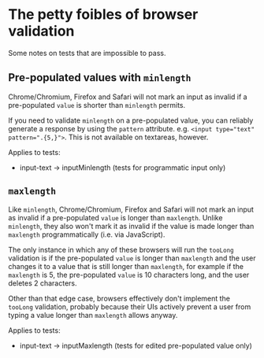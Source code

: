 # The petty foibles of browser validation

Some notes on tests that are impossible to pass.

## Pre-populated values with `minlength`

Chrome/Chromium, Firefox and Safari will not mark an input as invalid if a pre-populated `value` is shorter than `minlength` permits.

If you need to validate `minlength` on a pre-populated value, you can reliably generate a response by using the `pattern` attribute. e.g. `<input type="text" pattern=".{5,}">`. This is not available on textareas, however.

Applies to tests:

- input-text -> inputMinlength (tests for programmatic input only)

## `maxlength`

Like `minlength`, Chrome/Chromium, Firefox and Safari will not mark an input as invalid if a pre-populated `value` is longer than `maxlength`. Unlike `minlength`, they also won't mark it as invalid if the value is made longer than `maxlength` programmatically (i.e. via JavaScript).

The only instance in which any of these browsers will run the `tooLong` validation is if the pre-populated `value` is longer than `maxlength` and the user changes it to a value that is still longer than `maxlength`, for example if the `maxlength` is 5, the pre-populated `value` is 10 characters long, and the user deletes 2 characters.

Other than that edge case, browsers effectively don't implement the `tooLong` validation, probably because their UIs actively prevent a user from typing a value longer than `maxlength` allows anyway.

Applies to tests:

- input-text -> inputMaxlength (tests for edited pre-populated value only)